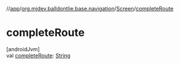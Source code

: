 //[app](../../../index.md)/[org.mjdev.balldontlie.base.navigation](../index.md)/[Screen](index.md)/[completeRoute](complete-route.md)

# completeRoute

[androidJvm]\
val [completeRoute](complete-route.md): [String](https://kotlinlang.org/api/latest/jvm/stdlib/kotlin/-string/index.html)
